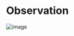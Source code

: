 # Observation
![image](https://github.com/user-attachments/assets/39ba0843-53e8-4032-b5e9-31a92564d0b0)


